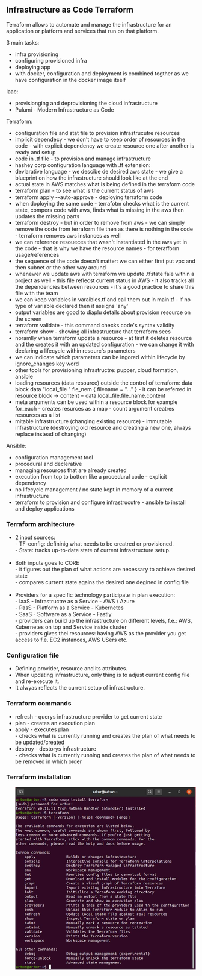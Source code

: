 <h2>Infrastructure as Code Terraform</h2>
<p>Terraform allows to automate and manage the infrastructure for an application or platform and services that run on that platform.</p>

3 main tasks:
+ infra provisioning
+ configuring provisioned infra 
+ deploying app
+ with docker, configuration and deployment is combined togther as we have configuration in the docker image itself

Iaac:
+ provisionging and deprovisioning the cloud infrastructure
+ Pulumi - Modern Infrastructure as Code

Terraform:
+ configuration file and stat file to provision infrastrucutre resources
+ implicit dependecy - we don't have to keep order of resources in the code - with explicit dependency we create resource one after another is ready and setup
+ code in .tf file - to provision and manage infrastructure 
+ hashey corp configuration language with .tf extension:
+ devlarative language - we descibe de desired aws state -  we give a blueprint on how the infrastructure should look like at the end
+ actual state in AWS matches what is being defined in the terraform code
+ terraform plan - to see what is the current status of aws
+ terraform apply --auto-approve    - deploying terraform code
+ when doploying the same code - terrafotm checks what is the current state, compers code with aws, finds what is missing in the aws then updates the missing parts
+ terraform destroy - but in order to remove from aws - we can simply remove the code from terraform file then as there is nothing in the code - terraform removes aws instances as well
+ we can reference resoueces that wasn't instantiated in the aws yet in the code - that is why we have the resource names - for terafform usage/references
+ the sequence of the code doesn't matter: we can either first put vpc and then subnet or the other way around
+ whenewer we update aws with terraform we update .tfstate fale within a project as well - this file reflecst current status in AWS - it also tracks all the dependencies between resources - it's a good practice to share this file with the team
+ we can keep variables in varaibles.tf and call them out in main.tf - if no type of variable declared then it assigns 'any'
+ output variables are good to diaplu details about provision resource on the screen
+ terraform validate - this command checks code's syntax validity
+ terraform show - showing all infrastructure that terraform sees
+ noramlly when terraform update a resource - at first it deletes resource and the creates it with an updated configuration - we can change it with declaring a lifecycle within resourc's parameters
+ we can indicate which parameters can be ingored within lifecycle by ignore_changes key word
+ other tools for provisioning infrastructre: pupper, cloud formation, ansible
+ loading resources (data resource) outside the control of terraform: data block data "local_file " fie_nem { filename = "..." } - it can be referred in resource block -> content = data.local_file.file_name.content
+ meta arguments can be used within a resource block for example for_each - creates resurces as a map - count argument creatres resources as a list
+ mitable infrastructure (changing existing resource) - immutable infrastructure (destroying old resource and creating a new one, always replace instead of changing)

Ansible:
+ configuration management tool
+ procedural and declerative
+ managing resources that are already created
+ execution from top to bottom like a procedural code - explicit dependency
+ no lifecycle management / no state kept in memory of a current infrastructure
+ terraform to provision and configure infrastrucutre - ansible to install and deploy applications

<h3>Terraform architecture</h3>
<ul>
  <li>2 input sources:
    <br>
    - TF-config: defininig what needs to be creatred or provisioned. <br>
    - State: tracks up-to-date state of current infrastructure setup.
  </li>
  <br>
  <li>Both inputs goes to CORE
    <br>
    - it figures out the plan of what actions are necessary to achieve desired state <br>
    - compares current state agains the desired one degined in config file
  </li>
  <br>
  <li>Providers for a specific technology participate in plan execution:
    <br>
    - IaaS  - Infrastructre as a Service   - AWS / Azure <br>
    - PasS  - Platform as a Service        - Kubernetes <br>
    - SaaS  - Software as a Service        - Fastly <br>
    - providers can build up the infrastructure on different levels, f.e.: AWS, Kubernetes on top and Service inside cluster <br>
    - providers gives thei resources: having AWS as the provider you get access to f.e. EC2 instances, AWS USers etc.
  </li>
</ul>

<h3>Configuration file</h3>
<ul>
  <li>Defining provider, resource and its attributes.</li>
  <li>When updating infrastructure, only thing is to adjust current config file and re-execute it.</li>
  <li>It alwyas reflects the current setup of infrastructure.</li>
</ul>

<h3>Terraform commands</h3>
<ul>
  <li>refresh - querys infrastructure provider to get current state</li>
  <li>plan - creates an execution plan</li>
  <li>apply - executes plan
    <br>
    - checks what is currently running and creates the plan of what needs to be updated/created
  </li>
  <li>destroy - destorys infrastructure 
    <br>
    - checks what is currently running and creates the plan of what needs to be removed in which order
  </li>
</ul>

<h3>Terraform installation</h3>
<ul>
  <img src="images/installation.JPG">
</ul>





